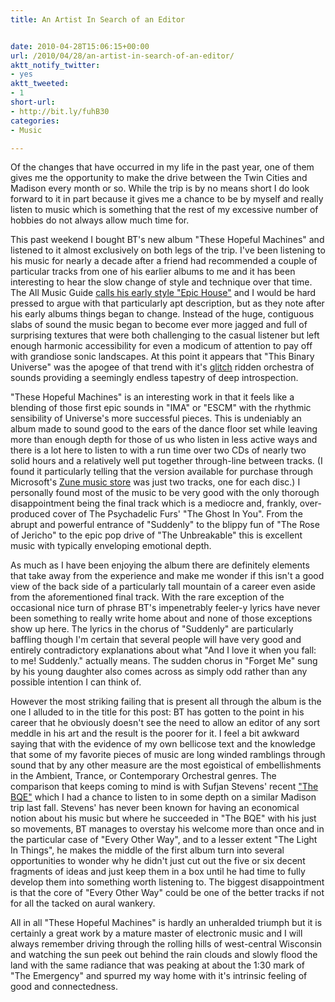 ```yaml
---
title: An Artist In Search of an Editor


date: 2010-04-28T15:06:15+00:00
url: /2010/04/28/an-artist-in-search-of-an-editor/
aktt_notify_twitter:
- yes
aktt_tweeted:
- 1
short-url:
- http://bit.ly/fuhB30
categories:
- Music

---
```

<div class='microid-mailto+http:sha1:e3e8b9dc63104424db113f4664c1cec0b303c0f7'>

Of the changes that have occurred in my life in the past year, one of them gives me the opportunity to make the drive between the Twin Cities and Madison every month or so. While the trip is by no means short I do look forward to it in part because it gives me a chance to be by myself and really listen to music which is something that the rest of my excessive number of hobbies do not always allow much time for.



This past weekend I bought BT's new album "These Hopeful Machines" and listened to it almost exclusively on both legs of the trip. I've been listening to his music for nearly a decade after a friend had recommended a couple of particular tracks from one of his earlier albums to me and it has been interesting to hear the slow change of style and technique over that time. The All Music Guide <a href="http://allmusic.com/cg/amg.dll?p=amg&#038;sql=11:hvfexqugldde~T1">calls his early style "Epic House"</a> and I would be hard pressed to argue with that particularly apt description, but as they note after his early albums things began to change. Instead of the huge, contiguous slabs of sound the music began to become ever more jagged and full of surprising textures that were both challenging to the casual listener but left enough harmonic accessibility for even a modicum of attention to pay off with grandiose sonic landscapes. At this point it appears that "This Binary Universe" was the apogee of that trend with it's <a href="http://en.wikipedia.org/wiki/Glitch_(music)">glitch</a> ridden orchestra of sounds providing a seemingly endless tapestry of deep introspection.



"These Hopeful Machines" is an interesting work in that it feels like a blending of those first epic sounds in "IMA" or "ESCM" with the rhythmic sensibility of Universe's more successful pieces. This is undeniably an album made to sound good to the ears of the dance floor set while leaving more than enough depth for those of us who listen in less active ways and there is a lot here to listen to with a run time over two CDs of nearly two solid hours and a relatively well put together through-line between tracks. (I found it particularly telling that the version available for purchase through Microsoft's <a href="http://zune.net">Zune music store</a> was just two tracks, one for each disc.) I personally found most of the music to be very good with the only thorough disappointment being the final track which is a mediocre and, frankly, over-produced cover of The Psychadelic Furs' "The Ghost In You". From the abrupt and powerful entrance of "Suddenly" to the blippy fun of "The Rose of Jericho" to the epic pop drive of "The Unbreakable" this is excellent music with typically enveloping emotional depth.



As much as I have been enjoying the album there are definitely elements that take away from the experience and make me wonder if this isn't a good view of the back side of a particularly tall mountain of a career even aside from the aforementioned final track. With the rare exception of the occasional nice turn of phrase BT's impenetrably feeler-y lyrics have never been something to really write home about and none of those exceptions show up here. The lyrics in the chorus of "Suddenly" are particularly baffling though I'm certain that several people will have very good and entirely contradictory explanations about what "And I love it when you fall: to me! Suddenly." actually means. The sudden chorus in "Forget Me" sung by his young daughter also comes across as simply odd rather than any possible intention I can think of.



However the most striking failing that is present all through the album is the one I alluded to in the title for this post: BT has gotten to the point in his career that he obviously doesn't see the need to allow an editor of any sort meddle in his art and the result is the poorer for it. I feel a bit awkward saying that with the evidence of my own bellicose text and the knowledge that some of my favorite pieces of music are long winded ramblings through sound that by any other measure are the most egoistical of embellishments in the Ambient, Trance, or Contemporary Orchestral genres. The comparison that keeps coming to mind is with Sufjan Stevens' recent <a href="http://allmusic.com/cg/amg.dll?p=amg&#038;sql=10:wcfoxztaldke">"The BQE"</a> which I had a chance to listen to in some depth on a similar Madison trip last fall. Stevens' has never been known for having an economical notion about his music but where he succeeded in "The BQE" with his just so movements, BT manages to overstay his welcome more than once and in the particular case of "Every Other Way", and to a lesser extent "The Light In Things", he makes the middle of the first album turn into several opportunities to wonder why he didn't just cut out the five or six decent fragments of ideas and just keep them in a box until he had time to fully develop them into something worth listening to. The biggest disappointment is that the core of "Every Other Way" could be one of the better tracks if not for all the tacked on aural wankery.



All in all "These Hopeful Machines" is hardly an unheralded triumph but it is certainly a great work by a mature master of electronic music and I will always remember driving through the rolling hills of west-central Wisconsin and watching the sun peek out behind the rain clouds and slowly flood the land with the same radiance that was peaking at about the 1:30 mark of "The Emergency" and spurred my way home with it's intrinsic feeling of good and connectedness.

